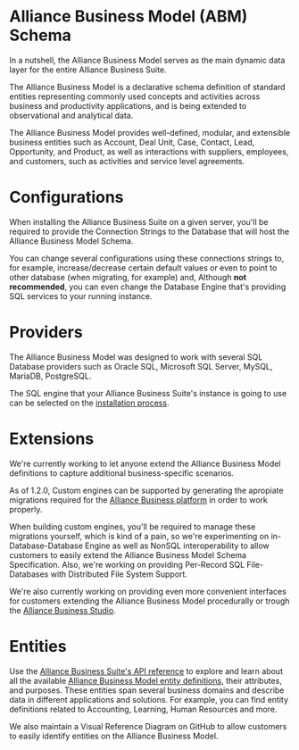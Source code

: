 # Alliance Business Model (ABM) Schema

In a nutshell, the Alliance Business Model serves as the main dynamic data layer for the entire Alliance Business Suite.

The Alliance Business Model is a declarative schema definition of standard entities representing commonly used concepts and activities across business and productivity applications, and is being extended to observational and analytical data. 

The Alliance Business Model provides well-defined, modular, and extensible business entities such as Account, Deal Unit, Case, Contact, Lead, Opportunity, and Product, as well as interactions with suppliers, employees, and customers, such as activities and service level agreements. 



# Configurations
When installing the Alliance Business Suite on a given server, you'll be required to provide the Connection Strings to the Database that will host the Alliance Business Model Schema.

You can change several configurations using these connections strings to, for example, increase/decrease certain default values or even to point to other database (when migrating, for example) and, Although **not recommended**, you can even change the Database Engine that's providing SQL services to your running instance.


# Providers

The Alliance Business Model was designed to work with several SQL Database providers such as Oracle SQL, Microsoft SQL Server, MySQL, MariaDB, PostgreSQL.

The SQL engine that your Alliance Business Suite's instance is going to use can be selected on the [installation process](/Fundamentals/Installation.md).


# Extensions

We're currently working to let anyone extend the Alliance Business Model definitions to capture additional business-specific scenarios.

As of 1.2.0, Custom engines can be supported by generating the apropiate migrations required for the [Alliance Business platform](/Components/Alliance-Business-Platform.md) in order to work properly.

When building custom engines, you'll be required to manage these migrations yourself, which is kind of a pain, so we're experimenting on in-Database-Database Engine as well as NonSQL interoperability to allow customers to easily extend the Alliance Business Model Schema Specification. Also, we're working on providing Per-Record SQL File-Databases with Distributed File System Support.

We're also currently working on providing even more convenient interfaces for customers extending the Alliance Business Model procedurally or trough the [Alliance Business Studio](/Components/Alliance-Business-Studio.md).


# Entities

Use the [Alliance Business Suite's API reference](https://docs.absuite.net/reference/html/) to explore and learn about all the available [Alliance Business Model entity definitions](https://docs.absuite.net/reference/html/d6/d73/namespace_fenix_alliance_1_1_a_b_m_1_1_models.html), their attributes, and purposes. These entities span several business domains and describe data in different applications and solutions. For example, you can find entity definitions related to Accounting, Learning, Human Resources and more.

We also maintain a Visual Reference Diagram on GitHub to allow customers to easily identify entities on the Alliance Business Model.


